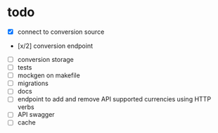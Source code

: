 # todo
- [x] connect to conversion source
- [x/2] conversion endpoint
- [ ] conversion storage
- [ ] tests
- [ ] mockgen on makefile
- [ ] migrations 
- [ ] docs
- [ ] endpoint to add and remove API supported currencies using HTTP verbs
- [ ] API swagger
- [ ] cache